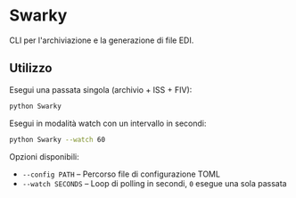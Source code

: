 # Swarky

CLI per l'archiviazione e la generazione di file EDI.

## Utilizzo

Esegui una passata singola (archivio + ISS + FIV):

```bash
python Swarky
```

Esegui in modalità watch con un intervallo in secondi:

```bash
python Swarky --watch 60
```

Opzioni disponibili:

- `--config PATH` – Percorso file di configurazione TOML
- `--watch SECONDS` – Loop di polling in secondi, `0` esegue una sola passata
